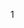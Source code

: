 1 <script>属性 
	async	加载外部文件	多个的时候，会乱序加载，并行加载，加载完毕后会阻塞文档解析，执行后会继续解析文档
	defer	加载外部文件	多个的时候，按照顺序加载，并行加载，但是会等到文档渲染完毕后才会执行
Javascript 
	语法
	数据类型
	表达式
	运算符
	语句
	对象 
	数组 
	函数

#### 基本语法
	1 严格模式
		"use strict"; //在整个脚本中开启严格模式，ES5中引入
		function doSomething(){
			"use strict"; 
			//函数体
		}

	2 语句结尾可以用;分割，也可以省略，当代码无法正常解析时，会自动在语句末尾添加;分号。但是有些时候，可能会出错。

	3 函数定义的变量，如果没有添加var操作符，相当于定义了一个全局变量，在函数外的任何地方都可以访问到。不推荐省略
		function test(){
			var a = b = 0;
		}
		test();
		// 从右向左执行，b是全局变量，a不是
		console.log(a,b); //ReferenceError: a is not defined

		使用var创建的全局变量不能删除
		不使用var创建的隐含全局变量可以使用delete删除(因为它不是真正的变量，而是全局对象window的属性)

	4 变量提升
		变量提升指的是所有变量的声明语句，都会被提升到代码的头部。
			console.log(a); //undefined
			var a = 1;
		JS变量分为声明和执行阶段，上面的代码是这么解释滴
			var a;
			console.log(a);
			a = 1;

	5 复制变量值
		//值传递
		var num1 = 3;
		var num2 = mum1; 

		//引用传递
		var obj1 = new Object();
		var obj2 = obj1;
		obj2.name = 'tg';
		console.log(obj1.name); // tg

		对象和原始值(布尔值、数字、字符串、null和undefined)之间的区别在于比较方式。
		原始值比较的是指，只要编码相同，则认为相同
		而对象比较的是引用(也可以说是地址引用)

	6 Unicode转义序列码
		JavaScript定义了一种特殊序列，使用6个ASCII字符来代表任意16位Unicode内码。这些Unicode序列码均以\u为前缀，其后跟随4个十六进制

#### 数据类型
	5种简单数据类型： undefined, Null, Boolean, Number, String
	复杂数据类型：Object
	注：ES6中增加了Symbol

	typeof操作符
		检测变量的数据类型
		undefined	这个值未定义
		boolean 	这个值是布尔值
		string 		这个值是字符串
		number 		这个值是数值
		object 		这个值时对象或者null typeof null/new Object 
		function 	这个值是函数	typeof function(){}

		undefined == null //true
		"" == 0 //true
		"" == undefined/null // false

	ifFinity() 检测这个数是否是无穷的
		Number.MIN_VALUE(5e-324) / Number.MAX_VALUE(1.7976931348623157e+308) 之外的数都看做无穷的 

	NaN
		表示非数值，这个数值用于表示一个本来要返回数值的操作数未返回数值的情况
		注意：（1）任何涉及NaN的操作都会返回NaN（2）NaN与任何值都不相等，包括NaN本身（3）用isNaN(param)判断是否非数值,param可以是任意类型  该函数会尝试将参数转为数值，如果不能转换为数字，则会返回true; // "10" true 都会返回false
	
	数值转换
		非数值转换为数值的3个函数 Number()  parseInt()  pasreFloat()
		-----Number()-----
		Number(true/false) 	1/0
		Number(undefined)  	NaN 
		Number(null)		返回0
		如果是数字值，只是简单的传入和返回
		如果是字符串
			1）只包含数字(包括符号)，将其转换为十进制数
			2）如果包含浮点数，则将其转为对应的浮点数
			3）如果字符串是空的，返回0
			4）如果是上述格式以外的字符，返回NaN
			5）如果是空字符串，返回0

		-----parseInt()和parseFloat()-----
		parseInt()可以提供第二个参数，指定需要转换的进制
		parseInt('070', 8); //56
		parseInt('AD'); //NaN
		parseInt('343AS'); //343
		parseInt()和parseFloat()类似，也是从第一个字符(位置0开始解析每个字符，而一直解析到字符串末尾，或者解析到遇到一个无效的浮点数字字符为止)

	String 
		ES5可以写在多行 但是必须以\结尾每行
		// ES 5
		'Hello \
		world'

		\unnnn 以十六进制代码nnnn表示的一个Unicode字符

		转换为字符串
		1）p.toString() 可以传入一个参数，输出数值的基数 num.toString(2) // 1010
		2）String(p) 如果有toString()，则调用toString()并返回相应的结果
			String(null) //null
			String(undefined) //undefined
			String({}) // "[object Object]"
			String([]) // ""
		3）p+'' //加号操作符

	Object 
		var obj = new Object();

		Object的每个实例都有下列属性和方法
			1 Constructor: 保存着用于创建当前对象的函数，比如上面的例子，构造函数就是Object()
			2 hasOwnProperty(propertyName): 用于检查给定的属性在当前对象实例中是否存在(而不是在实例的原型中)，参数必须是字符串形式
			3 isPrototypeOf(object): 用于检查传入的对象是否是另一个对象的原型
			4 propertyIsEnumerable(propertyName): 用于检查给定的属性是否能够使用 for-in 语句来枚举，参数必须为字符串形式
			5 toLocaleString(): 返回对象的字符串表示，该字符串与执行环境的地区对应
			6 toString(): 返回对象的字符串表示 
			7 valueOf(): 返回对象的字符串、数值或布尔值表示，通常和toString()返回的值相同
#### 运算符
	自增、自减运算符
		1 当操作数是包含有效数字字符的字符串时，系统会将其转换为数字值，再执行递增或递减
		2 当操作数是一个不包含有效数字字符的字符串，系统将变量的值设置为NaN
		3 当操作数是布尔值时，会将其转为数值(true转为1，false转为0)再操作
		4 当操作数是浮点数值，直接执行递减或递增
		5 当操作数是对象，先调用对象的valueOf()方法取得一个可供操作的值，然后再遵循上面的3条规则。如果是NaN,则在调用toString()方法再遵循上面的规则转换
		var a = "334a"; a--; //NaN
		var a = true; --a; // 0

	有符号整数 32位的那种，首位表示符号，0表示正数，1表示负数

	乘性运算符 乘法、除法和求模
		如果操作数是非数值，会自动执行类型转换，使用Number()方法转换
		----乘法----
		1*NaN // NaN
		Infinity*0 //NaN
		Infinity*2 //Infinity
		如果操作数不是数值，则会先将其转换为数值型，再进行计算

	加法
		一定要注意 '3' + '3' = '33' 此时相当于连接符
		可以使用 parseInt('3') + parseInt('3')

	in 运算符 
		如果右操作数对象拥有一个名为左操作数的属性名，则返回true
		var o = {x:1};
		"x" in o // true

	instanceof 运算符
		左操作数为一个对象，右操作数标识对象的类。如果左侧的对象是右侧类的实例，则表达式返回true
		var a = new Array();
		a instanceof Object // true 虽有对象都是object的实例

	typeof 运算符
		typeof 变量 

	delete 运算符
		var o = {x:1};
		delete o.x;
		"x" in o // false

#### 表达式
	属性访问表达式
	var arr = [1];
	var obj = {x:1};
	arr[0];
	obj.x
	//在"."和"["之前的表达式总是会首先计算，如果计算结果是null或者undefined,表达式会抛出一个类型错误异常，因为这两个值都不能包含任何异常

#### 语句
	for ... in 语句 
		for(property in object){
			statement //ESMAScript对象的属性是没有顺序的，因此通过for...in输出的属性名的顺序是不可预测的
		}

	跳转语句
		break [label]
		continue [label]

	标签语句
		label: statement
		var num = 0; 
		tip: for(var i = 0; i < 10; i++){
			num += i; 
			console.log(i); // 0 1 2 3 4 5
			if(i==5){
				break tip; //跳出tip对应的层
			}
		} 
		console.log(num); //15

#### 对象
	var o = {
		//对象属性名不用加引号
		go:function(){
			return "go where";
		},
		desc: "test"
	}
	调用对象属性、方法
	o.go() //调用方法 go where
	o.desc //调用属性 "test"

	对象创建
		1 对象直接量 		var o = {} //最后一个属性后面可以不加逗号，如果多一个逗号，在ie中会报错
		2 关键字 new  	var o = new Object(); // Object()是构造函数
		3 Object.create()函数 	var o = Object.create(null)

	对象常见用法
		创建 create
		设置 set 
		查找 query 
		删除 delete 
		检测 test 
		枚举 enumerate

	提取方法
		var obj = {
			name: 'a',
			get: function(){
				console.log(this.name);
			}
		}
		o.get(); // a
		var f = obj.get;
		f(); //undefined 此时的this指向的是window。严格模式下，this是undefined

	属性特性
		可写(writable attribute): 可设置该属性的值
		可枚举(enumerable attribute): 可以通过 for...in 循环返回该属性
		可配置(configurable attribute): 可删除或修改属性

	读取属性
		1 obj.name 
		2 obj['name']
		注：数值键不能使用"."运算符，会被当做小数点

	属性的查询和设置
		var o = {
			name: 'a',
			age: 12
		};
		1 for ... in 
			for(var i in o) {
				console.log(o[i]);
			}
		2 查看所有属性 Object.keys(o) //也可以枚举方法属性
		3 删除运算 delete o.name //只能删除自由属性，不能删除继承属性
			delete 删除一个不存在的属性，不报错，返回true
			只有一种情况返回false,该属性存在，且不得删除
		4 属性检测
			有多种方法 可以用 !==undefined来判断一个属性是否undefiend
		5 hasOwnProperty() 方法 
			判断一个对象是否具有指定名称的属性(不包括原型链)。如果有，返回true，否则返回false
			o.hasOwnProperty('name'); // true
		6 propertyIsEnumerable() 方法 
			检测到是自有属性， 且这个属性的可枚举性史true时才返回true 
			o.propertyIsEnumerable('name') // true
			o.propertyIsEnumerable('toString') // false
		7 in 运算符 
			in运算符左侧的属性名(字符串)，是右侧对象的自身属性、或者继承而来的属性，都返回true

	对象的三个属性
		每一个对象都有与之相关的原型(prototype)、类(class)和 可扩展性(extensible attribute)
		Object.getPrototypeOf()可以查询他的原型 // {constructor: ƒ, __defineGetter__: ƒ, __defineSetter__: ƒ, hasOwnProperty: ƒ, __lookupGetter__: ƒ, …}
		检测一个对象是否是另一个对象的原型，可以使用isPrototypeOf() //Object.prototype.isPrototypeOf(o) true
	
	序列化对象
		JSON.stringify() 	//序列化对象, 只能序列化对象可枚举的自有属性。对于一个不能序列化的属性来说，在序列化后的输出字符串中，会将这个属性省略掉
		JSON.parse() 		//还原序列化后的对象
		var o = {
			name:'a',
			age:12,
			intro:[false, null,'']
		}; 
		var p = JSON.stringify(o); //"{"name":"a","age":12,"intro":[false,null,""]}"
		JSON.parse(p)		// {name: "a", age: 12, intro: Array(3)}
	
	构造函数
		构造函数，是用来生成"对象"的函数。一个构造函数可以生成多个对象，这些对象都有相同的结构
		构造函数的特点
			1 函数体内使用了this关键字，代表了所要生成的对象实例
			2 生成对象时，必须使用new命令
			3 构造函数名字的第一个字母通常大写

		function Car(color){
			this.color = color;
		}
		var c = new Car('red');

		this关键字
			this总是返回一个对象，就是返回属性或者方法"当前"所在的对象
			this.property this就代表property属性当前所在的对象
			由于对象的属性可以赋给另一个对象，所以属性所在的当前对象是可变的，即this的指向是可变的
			var A = {
				name: '张三',
				describe:function(){
					return this.name;
				}
			};
			var B = {
				name: "李四"
			};
			B.describe = A.describe;
			B.describe(); //李四 this指向对象B
			如果是在一个全局环境中运行，那么this就是指向顶层对象(浏览器中为window对象)

		改变this指向的3中方法
			1 function.prototype.call()
				第一个参数obj是this要指向的对象，也就是想指定的上下文； arg1，arg2都是要传入的参数。如果为空、null和undefined则默认传入全局对象
				call(obj,arg1,arg2, ...)

			2 function.prototype.apply()
				与call()方法相似，只不过参数是数组
				apply(obj[,arg1, arg2, ...])

			3 function.prototype.bind() 
				用于将函数体内的this绑定到某个对象，然后再返回一个新函数
				bind(obj)